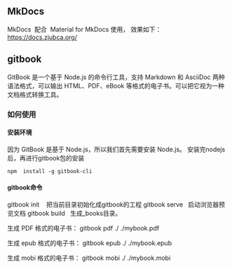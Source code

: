 ## MkDocs

MkDocs  配合  Material for MkDocs 使用，
效果如下：https://docs.zjubca.org/


## gitbook
GitBook 是一个基于 Node.js 的命令行工具，支持 Markdown 和 AsciiDoc 两种语法格式，可以输出 HTML、PDF、eBook 等格式的电子书。可以把它视为一种文档格式转换工具。

### 如何使用
#### 安装环境
因为 GitBook 是基于 Node.js，所以我们首先需要安装 Node.js。
安装完nodejs后，再进行gitbook包的安装
```
npm  install -g gitbook-cli
```

#### gitbook命令
gitbook init    把当前目录初始化成gitbook的工程
gitbook serve   启动浏览器预览文档
gitbook build   生成_books目录。

生成 PDF 格式的电子书：
gitbook pdf ./ ./mybook.pdf

生成 epub 格式的电子书：
gitbook epub ./ ./mybook.epub

生成 mobi 格式的电子书：
gitbook mobi ./ ./mybook.mobi
